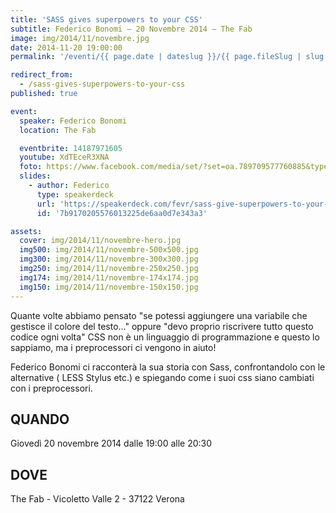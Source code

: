 ```yaml
---
title: 'SASS gives superpowers to your CSS'
subtitle: Federico Bonomi – 20 Novembre 2014 – The Fab
image: img/2014/11/novembre.jpg
date: 2014-11-20 19:00:00
permalink: '/eventi/{{ page.date | dateslug }}/{{ page.fileSlug | slug }}/index.html'

redirect_from:
  - /sass-gives-superpowers-to-your-css
published: true

event:
  speaker: Federico Bonomi
  location: The Fab

  eventbrite: 14187971605
  youtube: XdTEceR3XNA
  foto: https://www.facebook.com/media/set/?set=oa.789709577760885&type=1
  slides:
    - author: Federico
      type: speakerdeck
      url: 'https://speakerdeck.com/fevr/sass-give-superpowers-to-your-css'
      id: '7b9170205576013225de6aa0d7e343a3'

assets:
  cover: img/2014/11/novembre-hero.jpg
  img500: img/2014/11/novembre-500x500.jpg
  img300: img/2014/11/novembre-300x300.jpg
  img250: img/2014/11/novembre-250x250.jpg
  img174: img/2014/11/novembre-174x174.jpg
  img150: img/2014/11/novembre-150x150.jpg
---
```


Quante volte abbiamo pensato "se potessi aggiungere una variabile che gestisce il colore del testo..."
oppure "devo proprio riscrivere tutto questo codice ogni volta"
CSS non è un linguaggio di programmazione e questo lo sappiamo, ma i preprocessori ci vengono in aiuto!

Federico Bonomi ci racconterà la sua storia con Sass, confrontandolo con le alternative ( LESS Stylus etc.)
e spiegando come i suoi css siano cambiati con i preprocessori.

## QUANDO

Giovedì 20 novembre 2014 dalle 19:00 alle 20:30

## DOVE

The Fab - Vicoletto Valle 2 - 37122 Verona
